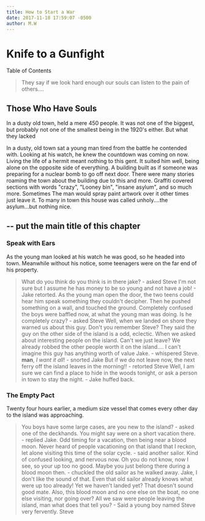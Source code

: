 ```yaml
---
title: How to Start a War
date: 2017-11-18 17:59:07 -0500
author: M.W
---
```

# Knife to a Gunfight

Table of Contents


> They say if we look hard enough our souls can listen to the pain of others....

## Those Who Have Souls

In a dusty old town, held a mere 450 people. It was not one of the biggest, but probably not one of the smallest being in the 1920's either. But what they lacked 

In a dusty, old town sat a young man tired from the battle he contended with. Looking at his watch, he knew the countdown was coming on now. Living the life of a hermit meant nothing to this gent. It suited him well, being alone on the opposite side of everything. A building built as if someone was preparing for a nuclear bomb to go off next door. There were many stories roaming the town about the building due to this and more. Graffiti covered sections with words "crazy", "Looney bin", "insane asylum", and so much more. Sometimes The man would spray paint artwork over it other times just leave it. To many in town this house was called unholy....the asylum...but nothing nice.

## -- put the main title of this chapter

### Speak with Ears

As the young man looked at his watch he was good, so he headed into town. Meanwhile without his notice, some teenagers were on the far end of his property.
> What do you think do you think is in there jake? - asked Steve
> I'm not sure but I assume he has money to be so young and not have a job! - Jake retorted.
As the young man open the door, the two teens could hear him speak something they couldn't decipher. Then he pushed something on a wall, and touched the ground. Completely confused the boys were baffled now, at what the young man was doing.
> Is he completely crazy? - asked Steve
> Well, when we landed on shore they warned us about this guy. Don't you remember Steve? They said the guy on the other side of the island is a odd, eclectic. When we asked about interesting people on the island.
> Can't we just leave? We already robbed the other people worth it on the island.... I can't imagine this guy has anything worth of value Jake. - whispered Steve.
> **man**, _I want it all_! - snorted Jake
> But if we do not leave now, the next ferry off the island leaves in the morning!! - retorted Steve
> Well, I am sure we can find a place to hide in the woods tonight, or ask a person in town to stay the night. - Jake huffed back.

### The Empty Pact

Twenty four hours earlier, a medium size vessel that comes every other day to the island was approaching.
> You boys have some large cases, are you new to the island? - asked one of the deckhands.
> You might say were on a short vacation there. - replied Jake.
> Odd timing for a vacation, then being near a blood moon. Never heard of people vacationing on that island that I reckon, let alone visiting this time of the solar cycle. - said another sailor.
Kind of confused looking, and nervous now.
> Oh you do not know, now I see, so your up too no good. Maybe you just belong there during a blood moon then. - chuckled the old sailor as he walked away.
> Jake, I don't like the sound of that. Even that old sailor already knows what were up too already! Yet we haven't landed yet? That doesn't sound good mate. Also, this blood moon and no one else on the boat, no one else visiting, nor going over? All we saw were people leaving the island, man what does that tell you? - Said a young boy named Steve very fervently.
> Steve 